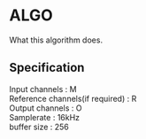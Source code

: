 # ALGO


What this algorithm does. 

## Specification

Input channels : M  
Reference channels(if required) : R  
Output channels : O  
Samplerate : 16kHz  
buffer size : 256
